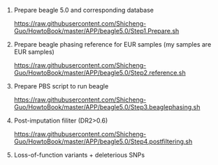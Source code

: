 1. Prepare beagle 5.0 and corresponding database 

   https://raw.githubusercontent.com/Shicheng-Guo/HowtoBook/master/APP/beagle5.0/Step1.Prepare.sh

2. Prepare beagle phasing reference for EUR samples (my samples are EUR samples) 

   https://raw.githubusercontent.com/Shicheng-Guo/HowtoBook/master/APP/beagle5.0/Step2.reference.sh

3. Prepare PBS script to run beagle

   https://raw.githubusercontent.com/Shicheng-Guo/HowtoBook/master/APP/beagle5.0/Step3.beaglephasing.sh

4. Post-imputation filiter (DR2>0.6)

   https://raw.githubusercontent.com/Shicheng-Guo/HowtoBook/master/APP/beagle5.0/Step4.postfiltering.sh
   
5. Loss-of-function variants + deleterious SNPs


